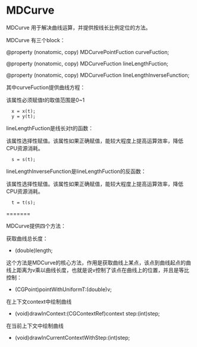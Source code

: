 MDCurve
=======

MDCurve 用于解决曲线运算，并提供按线长比例定位的方法。

MDCurve 有三个block：

@property (nonatomic, copy) MDCurvePointFuction curveFuction;

@property (nonatomic, copy) MDCurveFuction lineLengthFuction;

@property (nonatomic, copy) MDCurveFuction lineLengthInverseFunction;

其中curveFuction提供曲线方程：

该属性必须赋值t的取值范围是0~1

      x = x(t);
      y = y(t);


lineLengthFuction是线长对t的函数：

该属性选择性赋值。该属性如果正确赋值，能较大程度上提高运算效率，降低CPU资源消耗。

      s = s(t);

lineLengthInverseFunction是lineLengthFuction的反函数：

该属性选择性赋值。该属性如果正确赋值，能较大程度上提高运算效率，降低CPU资源消耗。

      t = t(s);

=======

MDCurve提供四个方法：

获取曲线总长度：

- (double)length;


这个方法是MDCurve的核心方法，作用是获取曲线上某点，该点到曲线起点的曲线上距离为v乘以曲线长度，也就是说v控制了该点在曲线上的位置，并且是等比控制：

- (CGPoint)pointWithUniformT:(double)v;


在上下文context中绘制曲线

- (void)drawInContext:(CGContextRef)context step:(int)step;


在当前上下文中绘制曲线

- (void)drawInCurrentContextWithStep:(int)step;

